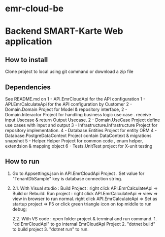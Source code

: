 # emr-cloud-be
# Backend SMART-Karte Web application

## How to install
Clone project to local using git command or download a zip file

## Dependencies
See README.md on 
1 - API.EmrCloudApi for the API configuration
1 - API.EmrCalculateApi for the API configuration by Customer
2 - Domain.Domain Project for Model & repository interface,
2 - Domain.Interactor Project for handling business logic use case . receive input Usecase & return Output Usecase.
2 - Domain.UseCase Project define use cases with input and output
3 - Infrastructure.Infrastructure Project for repository implementation.
4 - Database.Entities Project for entity ORM 
4 - Database.PostgreDataContext Project contain DataContext & migrations snapshot
5 - Helper.Helper Project for common code , enum helper, extendsion & mapping object
6 - Tests.UnitTest project for X-unit testing

## How to run
1. Go to Appsettings.json in API.EmrCloudApi Project . Set value for "TenantDbSample" key is database connection string.
2. 
	2.1. With Visual studio : 
	Build Project : right click API.EmrCalculateApi => Build or Rebuild.
	Run project :
		right click API.EmrCalculateApi => view => view in browser to run normal.
		right click API.EmrCalculateApi => Set as startup project => F5 or click green triangle icon on top middle to run debug;
		
	2.2. With VS code :
		open folder project & terminal and run command. 
		 1. "cd EmrCloudApi" to go internal EmrCloudApi Project
		 2. "dotnet build" to build project
		 3. "dotnet run" to run.